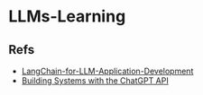# LLMs-Learning

## Refs

- [LangChain-for-LLM-Application-Development](https://www.youtube.com/playlist?list=PLiuLMb-dLdWIYYBF3k5JI_6Od593EIuEG)
- [Building Systems with the ChatGPT API](https://www.youtube.com/playlist?list=PLiuLMb-dLdWKjX8ib9PhlCIx1jKMNxMpy)
